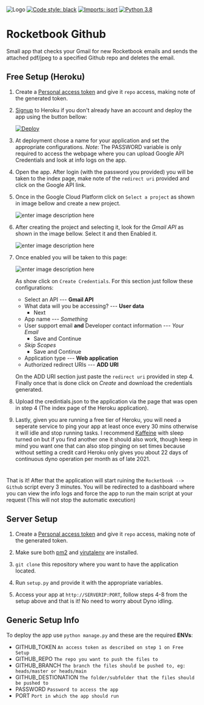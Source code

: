 ![Logo](https://i.imgur.com/qNeteXH.png)
[![Code style: black](https://img.shields.io/badge/code%20style-black-000000.svg)](https://github.com/psf/black)
[![Imports: isort](https://img.shields.io/badge/%20imports-isort-%231674b1?style=flat&labelColor=ef8336)](https://pycqa.github.io/isort/)
[![Python 3.8](https://img.shields.io/badge/python-3.8-blue.svg)](https://www.python.org/downloads/release/python-360/)
# Rocketbook Github
Small app that checks your Gmail for new Rocketbook emails and sends the attached pdf/jpeg to a specified Github repo and deletes the email.

## Free Setup (Heroku)
1. Create a [Personal access token](https://github.com/settings/tokens) and give it `repo` access, making note of the generated token.

2. [Signup](https://signup.heroku.com/) to Heroku if you don't already have an account and deploy the app using the button bellow:

   [![Deploy](https://www.herokucdn.com/deploy/button.svg)](https://heroku.com/deploy)

3. At deployment chose a name for your application and set the appropriate configurations. *Note*: The PASSWORD variable is only required to access the webpage where you can upload Google API Credentials and look at info logs on the app.

4. Open the app. After login (with the password you provided) you will be taken to the index page, make note of the `redirect uri` provided and click on the Google API link.

5. Once in the Google Cloud Platform click on `Select a project` as shown in image bellow and create a new project.

   ![enter image description here](https://i.imgur.com/uc7djnLl.png)
6. After creating the project and selecting it, look for the *Gmail API* as shown in the image bellow. Select it and then Enabled it.

   ![enter image description here](https://i.imgur.com/9xEtcYfl.png)
7. Once enabled you will be taken to this page:

   ![enter image description here](https://i.imgur.com/6pkfX9Xl.png)
   
   As show click on `Create Credentials`. For this section just follow these configurations:
	- Select an API --- **Gmail API**
	- What data will you be accessing? --- **User data**
		- Next
	- App name --- *Something*
	- User support email **and** Developer contact information --- *Your Email*
	  - Save and Continue
	- *Skip Scopes*
	  - Save and Continue
	- Application type --- **Web application**
	- Authorized redirect URIs --- **ADD URI**
	
   On the ADD URI section just paste the `redirect uri` provided in step 4. Finally once that is done click on *Create* and download the credentials generated.
8. Upload the credintials.json to the application via the page that was open in step 4 (The index page of the Heroku application).

9. Lastly, given you are running a free tier of Heroku, you will need a seperate service to ping your app at least once every 30 mins otherwise it will idle and stop running tasks. I recommend [Kaffeine](http://kaffeine.herokuapp.com/) with sleep turned on but if you find another one it should also work, though keep in mind you want one that can also stop pinging on set times because without setting a credit card Heroku only gives you about 22 days of continuous dyno operation per month as of late 2021.
#  
That is it! After that the application will start ruining the `Rocketbook --> Github` script every 3 minutes. You will be redirected to a dashboard where you can view the info logs and force the app to run the main script at your request (This will not stop the automatic execution)
## Server Setup
1. Create a [Personal access token](https://github.com/settings/tokens) and give it `repo` access, making note of the generated token.

2. Make sure both [pm2](https://pm2.keymetrics.io/docs/usage/quick-start/) and [virutalenv](https://pypi.org/project/virtualenv/) are installed.

3. `git clone` this repository where you want to have the application located.

4. Run `setup.py` and provide it with the appropriate variables.

5. Access your app at `http://SERVERIP:PORT`, follow steps 4-8 from the setup above and that is it! No need to worry about Dyno idling.
## Generic Setup Info
To deploy the app use `python manage.py` and these are the required **ENVs**:
- GITHUB_TOKEN `An access token as described on step 1 on Free Setup`
- GITHUB_REPO `The repo you want to push the files to`
- GITHUB_BRANCH `The branch the files should be pushed to, eg: heads/master or heads/main`
- GITHUB_DESTIONATION `The folder/subfolder that the files should be pushed to`
- PASSWORD `Password to access the app`
- PORT `Port in which the app should run`
